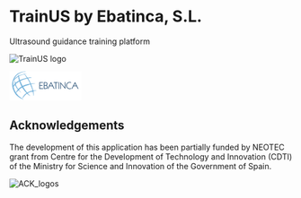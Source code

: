 TrainUS by Ebatinca, S.L.
================================

Ultrasound guidance training platform

![TrainUS logo](https://user-images.githubusercontent.com/10816661/148096588-8c9bb347-fc6e-4aa4-b0d0-8164bf87e34a.png) 

![Ebatinca S.L.](Applications/TrainUSApp/Resources/Images/LogoFull.png?raw=true)

## Acknowledgements
The development of this application has been partially funded by NEOTEC grant from Centre for the Development of Technology and Innovation (CDTI) of the Ministry for Science and Innovation of the Government of Spain.

![ACK_logos](https://github.com/EBATINCA/TrainUS/assets/10816661/bde07c49-ecc3-498b-829c-d072c320041d)

